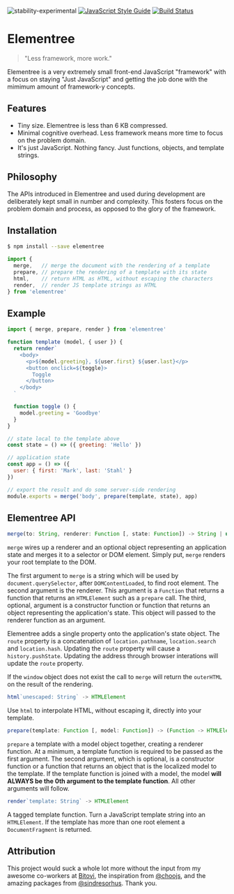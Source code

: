 ![stability-experimental](https://img.shields.io/badge/stability-experimental-orange.svg?style=flat-square) [![JavaScript Style Guide](https://img.shields.io/badge/code_style-standard-brightgreen.svg?style=flat-square)](https://standardjs.com)  [![Build Status](https://img.shields.io/travis/com/elementreejs/elementree.svg?style=flat-square)](https://travis-ci.com/elementreejs/elementree)

# Elementree
> "Less framework, more work."

Elementree is a very extremely small front-end JavaScript "framework" with a focus
on staying "Just JavaScript" and getting the job done with the mimimum amount of
framework-y concepts.

## Features

* Tiny size. Elementree is less than 6 KB compressed.
* Minimal cognitive overhead. Less framework means more time to focus on the problem domain.
* It's just JavaScript. Nothing fancy. Just functions, objects, and template strings.

## Philosophy

The APIs introduced in Elementree and used during development are deliberately kept small in number and complexity. This fosters focus on the problem domain and process, as opposed to the glory of the framework.

## Installation

```sh
$ npm install --save elementree
```

```js
import {
  merge,   // merge the document with the rendering of a template
  prepare, // prepare the rendering of a template with its state
  html,    // return HTML as HTML, without escaping the characters
  render,  // render JS template strings as HTML
} from 'elementree'
```

## Example

```js
import { merge, prepare, render } from 'elementree'

function template (model, { user }) {
  return render`
    <body>
      <p>${model.greeting}, ${user.first} ${user.last}</p>
      <button onclick=${toggle}>
        Toggle
      </button>
    </body>
  `

  function toggle () {
    model.greeting = 'Goodbye'
  }
}

// state local to the template above
const state = () => ({ greeting: 'Hello' })

// application state
const app = () => ({
  user: { first: 'Mark', last: 'Stahl' }
})

// export the result and do some server-side rendering
module.exports = merge('body', prepare(template, state), app)
```

## Elementree API

```js
merge(to: String, renderer: Function [, state: Function]) -> String | undefined
```

`merge` wires up a renderer and an optional object representing an application
state and merges it to a selector or DOM element. Simply put, `merge` renders
your root template to the DOM.

The first argument to `merge` is a string which will be used by `document.querySelector`, after `DOMContentLoaded`, to find root element. The second argument is the renderer. This argument is a `Function` that returns a function that returns an `HTMLElement` such as a `prepare` call. The third, optional, argument is a constructor function or function that returns an object representing the application's state. This object will passed to the renderer function as an argument.

Elementree adds a single property onto the application's state object. The `route` property is a concatenation of `location.pathname`, `location.search` and `location.hash`. Updating the `route` property will cause a `history.pushState`. Updating the address through browser interations will update the `route` property.

If the `window` object does not exist the call to `merge` will return the `outerHTML` on the result of the rendering.


```js
html`unescaped: String` -> HTMLElement
```

Use `html` to interpolate HTML, without escaping it, directly into your template.


```js
prepare(template: Function [, model: Function]) -> (Function -> HTMLElement)
```

`prepare` a template with a model object together, creating a renderer function. At a minimum, a template function is required to be passed as the first argument. The second argument, which is optional, is a constructor function or a function that returns an object that is the localized model to the template. If the template function is joined with a model, the model **will ALWAYS be the 0th argument to the template function**. All other arguments will follow.


```js
render`template: String` -> HTMLElement
```

A tagged template function. Turn a JavaScript template string into an `HTMLElement`. If the template has more than one root element a `DocumentFragment` is returned.

## Attribution

This project would suck a whole lot more without the input from my awesome co-workers at [Bitovi](https://bitovi.com), the inspiration from [@choojs](https://github.com/choojs), and the amazing packages from [@sindresorhus](https://github.com/sindresorhus). Thank you.